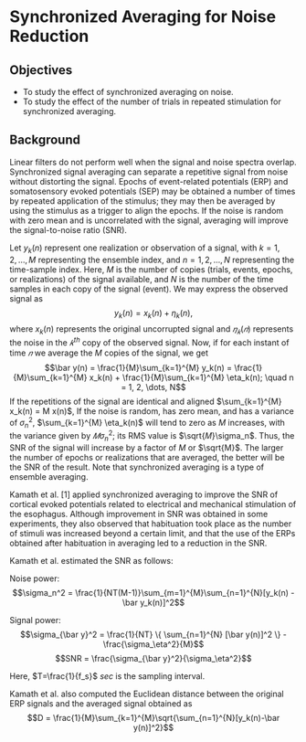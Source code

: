 # Synchronized Averaging for Noise Reduction

## Objectives

- To study the effect of synchronized averaging on noise.
- To study the effect of the number of trials in repeated stimulation for synchronized averaging.

## Background

Linear filters do not perform well when the signal and noise spectra overlap. Synchronized signal averaging can separate a repetitive signal from noise without distorting the signal. Epochs of event-related potentials (ERP) and somatosensory evoked potentials (SEP) may be obtained a number of times by repeated application of the stimulus; they may then be averaged by using the stimulus as a trigger to align the epochs. If the noise is random with zero mean and is uncorrelated with the signal, averaging will improve the signal-to-noise ratio (SNR).

Let $y_k(n)$ represent one realization or observation of a signal, with $k = 1, 2, \dots, M$ representing the ensemble index, and $n = 1, 2, \dots, N$ representing the time-sample index. Here, $M$ is the number of copies (trials, events, epochs, or realizations) of the signal available, and $N$ is the number of the time samples in each copy of the signal (event). We may express the observed signal as
$$y_k(n) = x_k(n) + \eta_k(n),$$
where $x_k(n)$ represents the original uncorrupted signal and $𝜂_𝑘(𝑛)$ represents the noise in the $𝑘^{th}$ copy of the observed signal. Now, if for each instant of time $𝑛$ we average the $M$ copies of the signal, we get
$$\bar y(n) = \frac{1}{M}\sum_{k=1}^{M} y_k(n) = \frac{1}{M}\sum_{k=1}^{M} x_k(n) + \frac{1}{M}\sum_{k=1}^{M} \eta_k(n); \quad n = 1, 2, \dots, N$$
If the repetitions of the signal are identical and aligned $\sum_{k=1}^{M} x_k(n) = M x(n)$, If the noise is random, has zero mean, and has a variance of $\sigma_n^2$, $\sum_{k=1}^{M} \eta_k(n)$ will tend to zero as $M$ increases, with the variance given by $𝑀\sigma_n^2$; its RMS value is $\sqrt{𝑀}\sigma_n$. Thus, the SNR of the signal will increase by a factor of $M$ or $\sqrt{M}$. The larger the number of epochs or realizations that are averaged, the better will be the SNR of the result. Note that synchronized averaging is a type of ensemble averaging.

Kamath et al. [1] applied synchronized averaging to improve the SNR of cortical evoked potentials related to electrical and mechanical stimulation of the esophagus. Although improvement in SNR was obtained in some experiments, they also observed that habituation took place as the number of stimuli was increased beyond a certain limit, and that the use of the ERPs obtained after habituation in averaging led to a reduction in the SNR.

Kamath et al. estimated the SNR as follows:

Noise power:
$$\sigma_n^2 = \frac{1}{NT(M-1)}\sum_{m=1}^{M}\sum_{n=1}^{N}[y_k(n) - \bar y_k(n)]^2$$

Signal power:
$$\sigma_{\bar y}^2 = \frac{1}{NT} \{ \sum_{n=1}^{N} [\bar y(n)]^2 \} - \frac{\sigma_\eta^2}{M}$$
$$SNR = \frac{\sigma_{\bar y}^2}{\sigma_\eta^2}$$

Here, $T=\frac{1}{f_s}$ *sec* is the sampling interval.

Kamath et al. also computed the Euclidean distance between the original ERP signals and the averaged signal obtained as
$$D = \frac{1}{M}\sum_{k=1}^{M}\sqrt{\sum_{n=1}^{N}[y_k(n)-\bar y(n)]^2}$$
